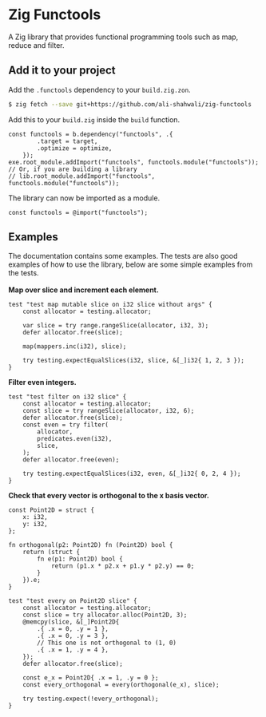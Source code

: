 # Zig Functools

A Zig library that provides functional programming tools such as map, reduce and filter.

## Add it to your project

Add the `.functools` dependency to your `build.zig.zon`.

```sh
$ zig fetch --save git+https://github.com/ali-shahwali/zig-functools
```

Add this to your `build.zig` inside the `build` function.

```zig
const functools = b.dependency("functools", .{
        .target = target,
        .optimize = optimize,
    });
exe.root_module.addImport("functools", functools.module("functools"));
// Or, if you are building a library
// lib.root_module.addImport("functools", functools.module("functools"));
```

The library can now be imported as a module.

```zig
const functools = @import("functools");
```

## Examples
The documentation contains some examples. The tests are also good examples of how to use the library, below are some simple examples from the tests. <br> <br>
**Map over slice and increment each element.**

```zig
test "test map mutable slice on i32 slice without args" {
    const allocator = testing.allocator;

    var slice = try range.rangeSlice(allocator, i32, 3);
    defer allocator.free(slice);

    map(mappers.inc(i32), slice);

    try testing.expectEqualSlices(i32, slice, &[_]i32{ 1, 2, 3 });
}
```

**Filter even integers.**

```zig
test "test filter on i32 slice" {
    const allocator = testing.allocator;
    const slice = try rangeSlice(allocator, i32, 6);
    defer allocator.free(slice);
    const even = try filter(
        allocator,
        predicates.even(i32),
        slice,
    );
    defer allocator.free(even);

    try testing.expectEqualSlices(i32, even, &[_]i32{ 0, 2, 4 });
}
```

**Check that every vector is orthogonal to the x basis vector.**

```zig
const Point2D = struct {
    x: i32,
    y: i32,
};

fn orthogonal(p2: Point2D) fn (Point2D) bool {
    return (struct {
        fn e(p1: Point2D) bool {
            return (p1.x * p2.x + p1.y * p2.y) == 0;
        }
    }).e;
}

test "test every on Point2D slice" {
    const allocator = testing.allocator;
    const slice = try allocator.alloc(Point2D, 3);
    @memcpy(slice, &[_]Point2D{
        .{ .x = 0, .y = 1 },
        .{ .x = 0, .y = 3 },
        // This one is not orthogonal to (1, 0)
        .{ .x = 1, .y = 4 },
    });
    defer allocator.free(slice);

    const e_x = Point2D{ .x = 1, .y = 0 };
    const every_orthogonal = every(orthogonal(e_x), slice);

    try testing.expect(!every_orthogonal);
}
```
